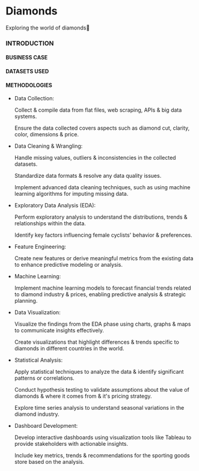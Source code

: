 # Diamonds
Exploring the world of diamonds💎

### INTRODUCTION


#### BUSINESS CASE

#### DATASETS USED

#### METHODOLOGIES
- Data Collection:
  
    Collect & compile data from flat files, web scraping, APIs & big data systems.
  
    Ensure the data collected covers aspects such as diamond cut, clarity, color, dimensions & price.
  
- Data Cleaning & Wrangling:
  
    Handle missing values, outliers & inconsistencies in the collected datasets.
  
    Standardize data formats & resolve any data quality issues.
  
    Implement advanced data cleaning techniques, such as using machine learning algorithms for imputing missing data.
  
- Exploratory Data Analysis (EDA):
  
    Perform exploratory analysis to understand the distributions, trends & relationships within the data.
  
    Identify key factors influencing female cyclists' behavior & preferences.
  
- Feature Engineering:
  
    Create new features or derive meaningful metrics from the existing data to enhance predictive modeling or analysis.
  
- Machine Learning:
  
    Implement machine learning models to forecast financial trends related to diamond industry & prices, enabling predictive analysis & strategic planning.
  
- Data Visualization:
  
    Visualize the findings from the EDA phase using charts, graphs & maps to communicate insights effectively.
  
    Create visualizations that highlight differences & trends specific to diamonds in different countries in the world.
  
- Statistical Analysis:
  
    Apply statistical techniques to analyze the data & identify significant patterns or correlations.
  
    Conduct hypothesis testing to validate assumptions about the value of diamonds & where it comes from & it's pricing strategy.
  
    Explore time series analysis to understand seasonal variations in the diamond industry.
  
- Dashboard Development:
  
    Develop interactive dashboards using visualization tools like Tableau to provide stakeholders with actionable insights.

    Include key metrics, trends & recommendations for the sporting goods store based on the analysis.

